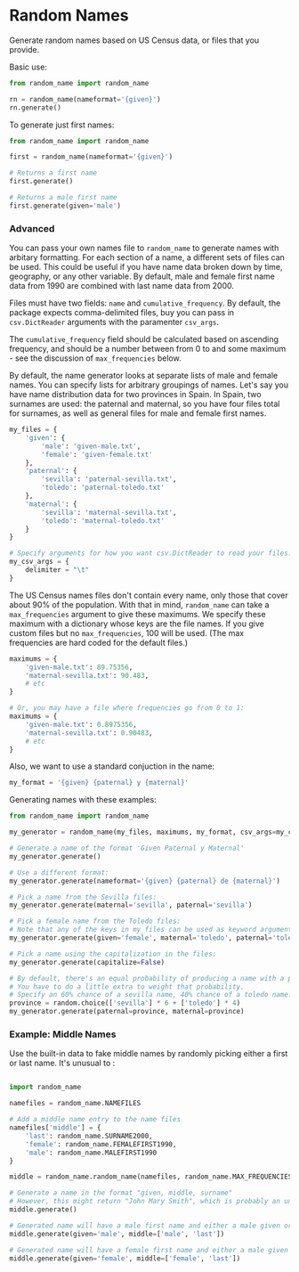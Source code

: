 Random Names
============

Generate random names based on US Census data, or files that you provide.

Basic use:

````python
from random_name import random_name

rn = random_name(nameformat='{given}')
rn.generate()
````

To generate just first names:

````python
from random_name import random_name

first = random_name(nameformat='{given}')

# Returns a first name
first.generate()

# Returns a male first name 
first.generate(given='male')
````

### Advanced

You can pass your own names file to `random_name` to generate names with arbitary formatting. For each section of a name, a different sets of files can be used. This could be useful if you have name data broken down by time, geography, or any other variable. By default, male and female first name data from 1990 are combined with last name data from 2000.

Files must have two fields: `name` and `cumulative_frequency`. By default, the package expects comma-delimited files, buy you can pass in `csv.DictReader` arguments with the paramenter `csv_args`.

The `cumulative_frequency` field should be calculated based on ascending frequency, and should be a number between from 0 to and some maximum - see the discussion of `max_frequencies` below.

By default, the name generator looks at separate lists of male and female names. You can specify lists for arbitrary groupings of names. Let's say you have name distribution data for two provinces in Spain. In Spain, two surnames are used: the paternal and maternal, so you have four files total for surnames, as well as general files for male and female first names.


````python
my_files = {
	'given': {
		'male': 'given-male.txt',
		'female': 'given-female.txt'
	},
	'paternal': {
		'sevilla': 'paternal-sevilla.txt',
		'toledo': 'paternal-toledo.txt'
	},
	'maternal': {
		'sevilla': 'maternal-sevilla.txt',
		'toledo': 'maternal-toledo.txt'
	}
}

# Specify arguments for how you want csv.DictReader to read your files.
my_csv_args = {
	delimiter = "\t"
}
````

The US Census names files don't contain every name, only those that cover about 90% of the population. With that in mind, `random_name` can take a `max_frequencies` argument to give these maximums. We specify these maximum with a dictionary whose keys are the file names.
If you give custom files but no `max_frequencies`, 100 will be used. (The max frequencies are hard coded for the default files.)

````python
maximums = {
	'given-male.txt': 89.75356,
	'maternal-sevilla.txt': 90.483,
	# etc
}

# Or, you may have a file where frequencies go from 0 to 1:
maximums = {
	'given-male.txt': 0.8975356,
	'maternal-sevilla.txt': 0.90483,
	# etc
}
````

Also, we want to use a standard conjuction in the name:

````python
my_format = '{given} {paternal} y {maternal}'
````

Generating names with these examples:

````python
from random_name import random_name

my_generator = random_name(my_files, maximums, my_format, csv_args=my_csv_args)

# Generate a name of the format 'Given Paternal y Maternal'
my_generator.generate()

# Use a different format:
my_generator.generate(nameformat='{given} {paternal} de {maternal}')

# Pick a name from the Sevilla files:
my_generator.generate(maternal='sevilla', paternal='sevilla')

# Pick a female name from the Toledo files:
# Note that any of the keys in my_files can be used as keyword arguments. The values should be sections
my_generator.generate(given='female', maternal='toledo', paternal='toledo')

# Pick a name using the capitalization in the files:
my_generator.generate(capitalize=False)

# By default, there's an equal probability of producing a name with a part from the Sevilla or Toledo lists.
# You have to do a little extra to weight that probability.
# Specify an 60% chance of a sevilla name, 40% chance of a toledo name:
province = random.choice(['sevilla'] * 6 + ['toledo'] * 4)
my_generator.generate(paternal=province, maternal=province)
````

### Example: Middle Names

Use the built-in data to fake middle names by randomly picking either a first or last name. It's unusual to :

````python

import random_name

namefiles = random_name.NAMEFILES

# Add a middle name entry to the name files
namefiles['middle'] = {
	'last': random_name.SURNAME2000,
	'female': random_name.FEMALEFIRST1990,
	'male': random_name.MALEFIRST1990
}

middle = random_name.random_name(namefiles, random_name.MAX_FREQUENCIES, '{given} {middle} {surname}')

# Generate a name in the format "given, middle, surname"
# However, this might return "John Mary Smith", which is probably an unlikely name
middle.generate()

# Generated name will have a male first name and either a male given or a surname as a middle name
middle.generate(given='male', middle=['male', 'last'])

# Generated name will have a female first name and either a male given or a surname as a middle name
middle.generate(given='female', middle=['female', 'last'])

````